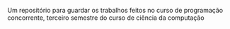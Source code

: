 Um repositório para guardar os trabalhos feitos no curso de programação concorrente, terceiro semestre do curso de ciência da computação
